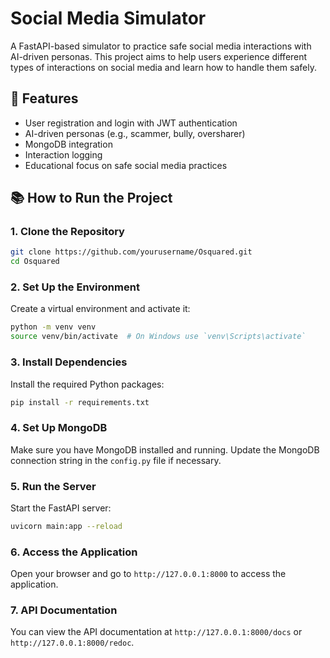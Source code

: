 # Social Media Simulator

A FastAPI-based simulator to practice safe social media interactions with AI-driven personas. This project aims to help users experience different types of interactions on social media and learn how to handle them safely.

## 🚀 Features
- User registration and login with JWT authentication
- AI-driven personas (e.g., scammer, bully, oversharer)
- MongoDB integration
- Interaction logging
- Educational focus on safe social media practices

## 📚 How to Run the Project

### 1. Clone the Repository

```bash
git clone https://github.com/yourusername/Osquared.git
cd Osquared
```

### 2. Set Up the Environment

Create a virtual environment and activate it:

```bash
python -m venv venv
source venv/bin/activate  # On Windows use `venv\Scripts\activate`
```

### 3. Install Dependencies

Install the required Python packages:

```bash
pip install -r requirements.txt
```

### 4. Set Up MongoDB

Make sure you have MongoDB installed and running. Update the MongoDB connection string in the `config.py` file if necessary.

### 5. Run the Server

Start the FastAPI server:

```bash
uvicorn main:app --reload
```

### 6. Access the Application

Open your browser and go to `http://127.0.0.1:8000` to access the application.

### 7. API Documentation

You can view the API documentation at `http://127.0.0.1:8000/docs` or `http://127.0.0.1:8000/redoc`.
